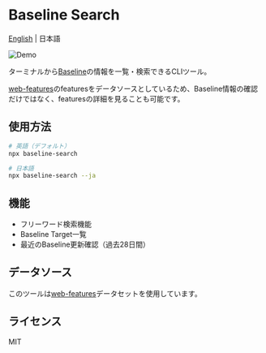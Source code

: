# Baseline Search
[English](https://github.com/ryohiy/baseline-search/blob/main/README.md) | 日本語

![Demo](https://github.com/ryohiy/baseline-search/blob/main/assets/baseline-search-demo.gif)

ターミナルから[Baseline](https://web.dev/baseline)の情報を一覧・検索できるCLIツール。

[web-features](https://github.com/web-platform-dx/web-features)のfeaturesをデータソースとしているため、Baseline情報の確認だけではなく、featuresの詳細を見ることも可能です。


## 使用方法

```bash
# 英語（デフォルト）
npx baseline-search

# 日本語
npx baseline-search --ja
```

## 機能
- フリーワード検索機能
- Baseline Target一覧
- 最近のBaseline更新確認（過去28日間）

## データソース

このツールは[web-features](https://github.com/web-platform-dx/web-features)データセットを使用しています。

## ライセンス
MIT